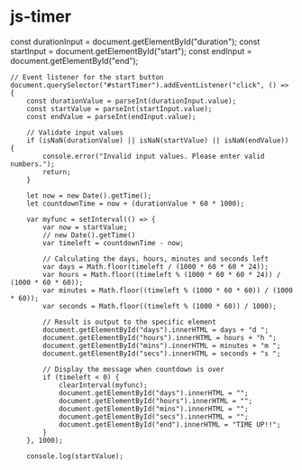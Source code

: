 # js-timer


const durationInput = document.getElementById("duration");
    const startInput = document.getElementById("start");
    const endInput = document.getElementById("end");

    // Event listener for the start button
    document.querySelector("#startTimer").addEventListener("click", () => {
        const durationValue = parseInt(durationInput.value);
        const startValue = parseInt(startInput.value);
        const endValue = parseInt(endInput.value);

        // Validate input values
        if (isNaN(durationValue) || isNaN(startValue) || isNaN(endValue)) {
            console.error("Invalid input values. Please enter valid numbers.");
            return;
        }

        let now = new Date().getTime();
        let countdownTime = now + (durationValue * 60 * 1000);

        var myfunc = setInterval(() => {
            var now = startValue;
            // new Date().getTime()
            var timeleft = countdownTime - now;

            // Calculating the days, hours, minutes and seconds left
            var days = Math.floor(timeleft / (1000 * 60 * 60 * 24));
            var hours = Math.floor((timeleft % (1000 * 60 * 60 * 24)) / (1000 * 60 * 60));
            var minutes = Math.floor((timeleft % (1000 * 60 * 60)) / (1000 * 60));
            var seconds = Math.floor((timeleft % (1000 * 60)) / 1000);

            // Result is output to the specific element
            document.getElementById("days").innerHTML = days + "d ";
            document.getElementById("hours").innerHTML = hours + "h ";
            document.getElementById("mins").innerHTML = minutes + "m ";
            document.getElementById("secs").innerHTML = seconds + "s ";

            // Display the message when countdown is over
            if (timeleft < 0) {
                clearInterval(myfunc);
                document.getElementById("days").innerHTML = "";
                document.getElementById("hours").innerHTML = "";
                document.getElementById("mins").innerHTML = "";
                document.getElementById("secs").innerHTML = "";
                document.getElementById("end").innerHTML = "TIME UP!!";
            }
        }, 1000);

        console.log(startValue);